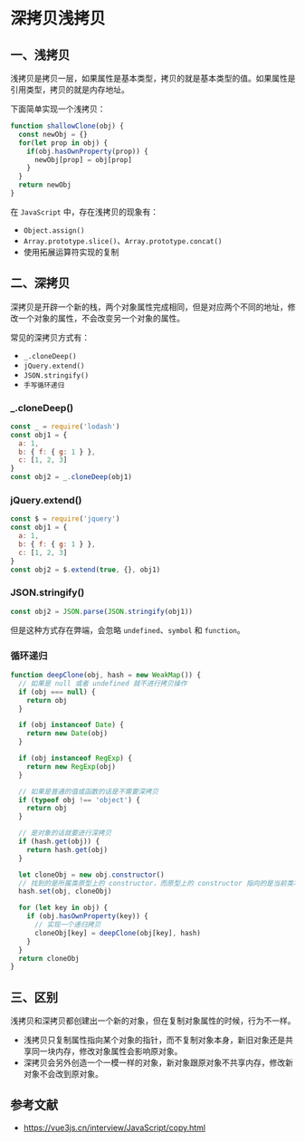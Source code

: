 # 深拷贝浅拷贝

## 一、浅拷贝

浅拷贝是拷贝一层，如果属性是基本类型，拷贝的就是基本类型的值。如果属性是引用类型，拷贝的就是内存地址。

下面简单实现一个浅拷贝：

``` js
function shallowClone(obj) {
  const newObj = {}
  for(let prop in obj) {
    if(obj.hasOwnProperty(prop)) {
      newObj[prop] = obj[prop]
    }
  }
  return newObj
}
```

在 `JavaScript` 中，存在浅拷贝的现象有：

- `Object.assign()`
- `Array.prototype.slice()`、`Array.prototype.concat()`
- 使用拓展运算符实现的复制

## 二、深拷贝

深拷贝是开辟一个新的栈，两个对象属性完成相同，但是对应两个不同的地址，修改一个对象的属性，不会改变另一个对象的属性。

常见的深拷贝方式有：

- `_.cloneDeep()`
- `jQuery.extend()`
- `JSON.stringify()`
- `手写循环递归`

### _.cloneDeep()

``` js
const _ = require('lodash')
const obj1 = {
  a: 1,
  b: { f: { g: 1 } },
  c: [1, 2, 3]
}
const obj2 = _.cloneDeep(obj1)
```

### jQuery.extend()

``` js
const $ = require('jquery')
const obj1 = {
  a: 1,
  b: { f: { g: 1 } },
  c: [1, 2, 3]
}
const obj2 = $.extend(true, {}, obj1)
```

### JSON.stringify()

``` js
const obj2 = JSON.parse(JSON.stringify(obj1))
```

但是这种方式存在弊端，会忽略 `undefined`、`symbol` 和 `function`。


### 循环递归

``` js
function deepClone(obj, hash = new WeakMap()) {
  // 如果是 null 或者 undefined 就不进行拷贝操作
  if (obj === null) {
    return obj
  }

  if (obj instanceof Date) {
    return new Date(obj)
  }

  if (obj instanceof RegExp) {
    return new RegExp(obj)
  }

  // 如果是普通的值或函数的话是不需要深拷贝
  if (typeof obj !== 'object') {
    return obj
  }

  // 是对象的话就要进行深拷贝
  if (hash.get(obj)) {
    return hash.get(obj)
  }

  let cloneObj = new obj.constructor()
  // 找到的是所属类原型上的 constructor，而原型上的 constructor 指向的是当前类本身
  hash.set(obj, cloneObj)

  for (let key in obj) {
    if (obj.hasOwnProperty(key)) {
      // 实现一个递归拷贝
      cloneObj[key] = deepClone(obj[key], hash)
    }
  }
  return cloneObj
}
```

## 三、区别

浅拷贝和深拷贝都创建出一个新的对象，但在复制对象属性的时候，行为不一样。

- 浅拷贝只复制属性指向某个对象的指针，而不复制对象本身，新旧对象还是共享同一块内存，修改对象属性会影响原对象。
- 深拷贝会另外创造一个一模一样的对象，新对象跟原对象不共享内存，修改新对象不会改到原对象。

## 参考文献

- https://vue3js.cn/interview/JavaScript/copy.html
